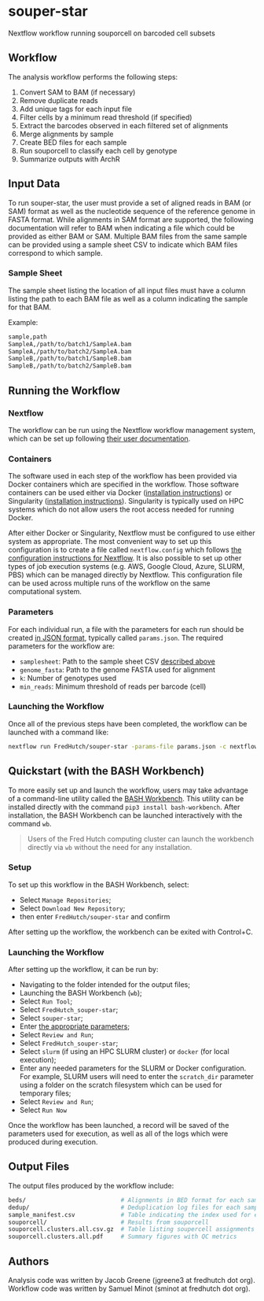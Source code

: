 # souper-star
Nextflow workflow running souporcell on barcoded cell subsets

## Workflow

The analysis workflow performs the following steps:

  1. Convert SAM to BAM (if necessary)
  2. Remove duplicate reads
  3. Add unique tags for each input file
  4. Filter cells by a minimum read threshold (if specified)
  5. Extract the barcodes observed in each filtered set of alignments
  6. Merge alignments by sample
  7. Create BED files for each sample
  8. Run souporcell to classify each cell by genotype
  9. Summarize outputs with ArchR

## Input Data

To run souper-star, the user must provide a set of aligned reads in BAM (or SAM) format
as well as the nucleotide sequence of the reference genome in FASTA format.
While alignments in SAM format are supported, the following documentation will
refer to BAM when indicating a file which could be provided as either BAM or SAM.
Multiple BAM files from the same sample can be provided using a sample sheet
CSV to indicate which BAM files correspond to which sample.

### Sample Sheet

The sample sheet listing the location of all input files must have a column
listing the path to each BAM file as well as a column indicating the sample
for that BAM.

Example:

```bash
sample,path
SampleA,/path/to/batch1/SampleA.bam
SampleA,/path/to/batch2/SampleA.bam
SampleB,/path/to/batch1/SampleB.bam
SampleB,/path/to/batch2/SampleB.bam
```

## Running the Workflow

### Nextflow

The workflow can be run using the Nextflow workflow management system, which can be
set up following [their user documentation](https://nextflow.io/).

### Containers

The software used in each step of the workflow has been provided via Docker containers
which are specified in the workflow.
Those software containers can be used either via Docker ([installation instructions](https://docs.docker.com/get-docker/))
or Singularity ([installation instructions](https://docs.sylabs.io/guides/latest/user-guide/)).
Singularity is typically used on HPC systems which do not allow users the root
access needed for running Docker.

After either Docker or Singularity, Nextflow must be configured to use either
system as appropriate.
The most convenient way to set up this configuration is to create a file called
`nextflow.config` which follows [the configuration instructions for Nextflow](https://www.nextflow.io/docs/latest/config.html).
It is also possible to set up other types of job execution systems (e.g. AWS,
Google Cloud, Azure, SLURM, PBS) which can be managed directly by Nextflow.
This configuration file can be used across multiple runs of the workflow on
the same computational system.

### Parameters

For each individual run, a file with the parameters for each run should be
created [in JSON format](https://www.w3schools.com/js/js_json_intro.asp),
typically called `params.json`.
The required parameters for the workflow are:

 - `samplesheet`: Path to the sample sheet CSV [described above](#sample-sheet)
 - `genome_fasta`: Path to the genome FASTA used for alignment
 - `k`: Number of genotypes used
 - `min_reads`: Minimum threshold of reads per barcode (cell)

 ### Launching the Workflow

 Once all of the previous steps have been completed, the workflow can be
 launched with a command like:

 ```bash
 nextflow run FredHutch/souper-star -params-file params.json -c nextflow.config
 ```

 ## Quickstart (with the BASH Workbench)

 To more easily set up and launch the workflow, users may take advantage of
 a command-line utility called the [BASH Workbench](https://github.com/FredHutch/bash-workbench/wiki).
 This utility can be installed directly with the command `pip3 install bash-workbench`.
 After installation, the BASH Workbench can be launched interactively with the command
 `wb`.
 
 > Users of the Fred Hutch computing cluster can launch the workbench directly
 > via `wb` without the need for any installation.

 ### Setup

 To set up this workflow in the BASH Workbench, select:
 
 - Select `Manage Repositories`;
 - Select `Download New Repository`;
 - then enter `FredHutch/souper-star` and confirm

 After setting up the workflow, the workbench can be exited with Control+C.

 ### Launching the Workflow

 After setting up the workflow, it can be run by:

 - Navigating to the folder intended for the output files;
 - Launching the BASH Workbench (`wb`);
 - Select `Run Tool`;
 - Select `FredHutch_souper-star`;
 - Select `souper-star`;
 - Enter [the appropriate parameters](#parameters);
 - Select `Review and Run`;
 - Select `FredHutch_souper-star`;
 - Select `slurm` (if using an HPC SLURM cluster) or `docker` (for local execution);
 - Enter any needed parameters for the SLURM or Docker configuration. For example, SLURM users will need to enter the `scratch_dir` parameter using a folder on the scratch filesystem which can be used for temporary files;
 - Select `Review and Run`;
 - Select `Run Now`

 Once the workflow has been launched, a record will be saved of the parameters
 used for execution, as well as all of the logs which were produced during
 execution.

 ## Output Files

 The output files produced by the workflow include:

 ```bash
 beds/                           # Alignments in BED format for each sample
 dedup/                          # Deduplication log files for each sample
 sample_manifest.csv             # Table indicating the index used for each sample
 souporcell/                     # Results from souporcell
 souporcell.clusters.all.csv.gz  # Table listing soupercell assignments for each cell
 souporcell.clusters.all.pdf     # Summary figures with QC metrics
 ```

## Authors

Analysis code was written by Jacob Greene (jgreene3 at fredhutch dot org).
Workflow code was written by Samuel Minot (sminot at fredhutch dot org).

